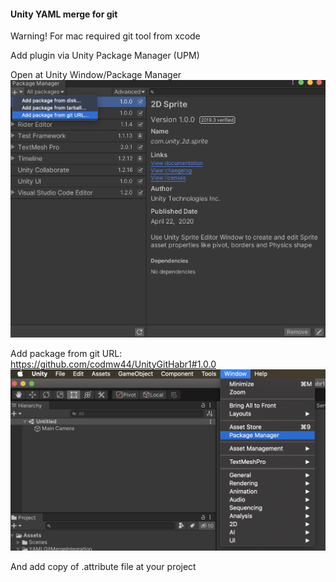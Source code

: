 #### Unity YAML merge for git

Warning!
For mac required git tool from xcode

Add plugin via Unity Package Manager (UPM)

Open at Unity Window/Package Manager
![Open UPM](https://github.com/codmw44/UnityGitHabr1/raw/master/docs/addGitRepo.png)

Add package from git URL: https://github.com/codmw44/UnityGitHabr1#1.0.0
![Add package](https://github.com/codmw44/UnityGitHabr1/raw/master/docs/openUPM.png)

And add copy of .attribute file at your project

